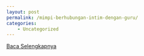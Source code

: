 ```yaml
---
layout: post
permalink: /mimpi-berhubungan-intim-dengan-guru/
categories:
    - Uncategorized
---
```


[Baca Selengkapnya](/01)